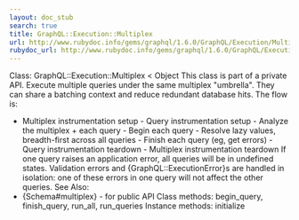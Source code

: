 ```yaml
---
layout: doc_stub
search: true
title: GraphQL::Execution::Multiplex
url: http://www.rubydoc.info/gems/graphql/1.6.0/GraphQL/Execution/Multiplex
rubydoc_url: http://www.rubydoc.info/gems/graphql/1.6.0/GraphQL/Execution/Multiplex
---
```


Class: GraphQL::Execution::Multiplex < Object
This class is part of a private API.
Execute multiple queries under the same multiplex "umbrella". They
can share a batching context and reduce redundant database hits. 
The flow is: 
- Multiplex instrumentation setup - Query instrumentation setup -
Analyze the multiplex + each query - Begin each query - Resolve lazy
values, breadth-first across all queries - Finish each query (eg,
get errors) - Query instrumentation teardown - Multiplex
instrumentation teardown 
If one query raises an application error, all queries will be in
undefined states. 
Validation errors and {GraphQL::ExecutionError}s are handled in
isolation: one of these errors in one query will not affect the
other queries. 
See Also:
- {Schema#multiplex} - for public API
Class methods:
begin_query, finish_query, run_all, run_queries
Instance methods:
initialize


